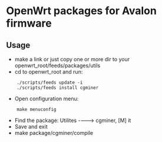 OpenWrt packages for Avalon firmware
=====================================
Usage
----
* make a link or just copy one or more dir to your openwrt_root/feeds/packages/utils
* cd to openwrt_root and run:
```
    ./scripts/feeds update -i
    ./scripts/feeds install cgminer
```
* Open configuration menu:
```
    make menuconfig
```
* Find the package: Utilites ----> cgminer, [M] it
* Save and exit
* make package/cgminer/compile


